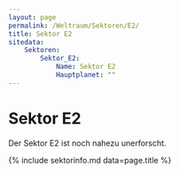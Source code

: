 ```yaml
---
layout: page
permalink: /Weltraum/Sektoren/E2/
title: Sektor E2
sitedata:
    Sektoren:
        Sektor_E2:
            Name: Sektor E2
            Hauptplanet: ""
---
```


# Sektor E2

Der Sektor E2 ist noch nahezu unerforscht.

{% include sektorinfo.md data=page.title %}
